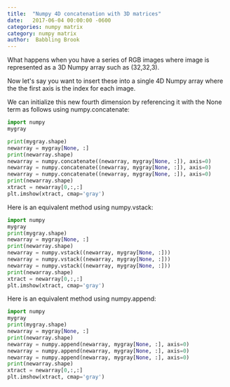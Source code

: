 ```yaml
---
title:  "Numpy 4D concatenation with 3D matrices"
date:   2017-06-04 00:00:00 -0600
categories: numpy matrix
category: numpy matrix
author:  Babbling Brook
---
```

What happens when you have a series of RGB images where image is represented as a 3D Numpy array such as (32,32,3).

Now let's say you want to insert these into a single 4D Numpy array where the the first axis is the index for each image.

We can initialize this new fourth dimension by referencing it with the None term as follows using numpy.concatenate:
<!--more-->

```python
import numpy
mygray

print(mygray.shape)
newarray = mygray[None, :]
print(newarray.shape)
newarray = numpy.concatenate((newarray, mygray[None, :]), axis=0)
newarray = numpy.concatenate((newarray, mygray[None, :]), axis=0)
newarray = numpy.concatenate((newarray, mygray[None, :]), axis=0)
print(newarray.shape)
xtract = newarray[0,:,:]
plt.imshow(xtract, cmap='gray')
```

Here is an equivalent method using numpy.vstack:

```python
import numpy
mygray
print(mygray.shape)
newarray = mygray[None, :]
print(newarray.shape)
newarray = numpy.vstack((newarray, mygray[None, :]))
newarray = numpy.vstack((newarray, mygray[None, :]))
newarray = numpy.vstack((newarray, mygray[None, :]))
print(newarray.shape)
xtract = newarray[0,:,:]
plt.imshow(xtract, cmap='gray')
```

Here is an equivalent method using numpy.append:

```python
import numpy
mygray
print(mygray.shape)
newarray = mygray[None, :]
print(newarray.shape)
newarray = numpy.append(newarray, mygray[None, :], axis=0)
newarray = numpy.append(newarray, mygray[None, :], axis=0)
newarray = numpy.append(newarray, mygray[None, :], axis=0)
print(newarray.shape)
xtract = newarray[0,:,:]
plt.imshow(xtract, cmap='gray')
```
